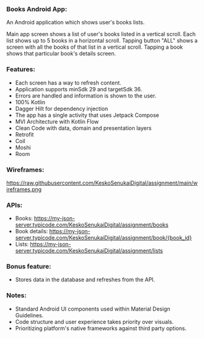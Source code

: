 ### Books Android App:

An Android application which shows user&#39;s books lists.

Main app screen shows a list of user&#39;s books listed in a vertical scroll. Each list shows
up to 5 books in a horizontal scroll. Tapping button &quot;ALL&quot; shows a screen with all
the books
of that list in a vertical scroll. Tapping a book shows that particular book&#39;s details
screen.

### Features:

- Each screen has a way to refresh content.
- Application supports minSdk 29 and targetSdk 36.
- Errors are handled and information is shown to the user.
- 100% Kotlin
- Dagger Hilt for dependency injection
- The app has a single activity that uses Jetpack
Compose
- MVI Architecture with Kotlin Flow
- Clean Code with data, domain and presentation layers
- Retrofit
- Coil
- Moshi
- Room

### Wireframes:

https://raw.githubusercontent.com/KeskoSenukaiDigital/assignment/main/wireframes.png

### APIs:

- Books: https://my-json-server.typicode.com/KeskoSenukaiDigital/assignment/books
- Book details: https://my-json-server.typicode.com/KeskoSenukaiDigital/assignment/book/{book_id}
- Lists: https://my-json-server.typicode.com/KeskoSenukaiDigital/assignment/lists

### Bonus feature:

- Stores data in the database and refreshes from the API.

### Notes:

- Standard Android UI components used within Material Design Guidelines.
- Code structure and user experience takes priority over visuals.
- Prioritizing platform&#39;s native frameworks against third party options.
